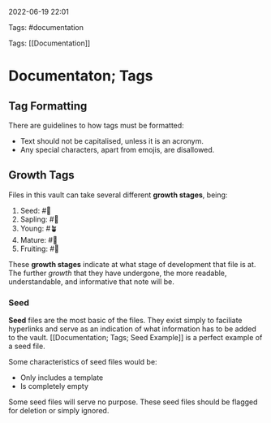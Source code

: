 2022-06-19 22:01

Tags: #documentation

Tags: [[Documentation]]

# Documentaton; Tags
## Tag Formatting
There are guidelines to how tags must be formatted:
- Text should not be capitalised, unless it is an acronym.
- Any special characters, apart from emojis, are disallowed.
## Growth Tags
Files in this vault can take several different **growth stages**, being:
1. Seed: #🌰
2. Sapling: #🌱
3. Young: #🪴
4. Mature: #🌳
5. Fruiting: #🍎

These **growth stages** indicate at what stage of development that file is at. The further *growth* that they have undergone, the more readable, understandable, and informative that note will be.
### Seed
**Seed** files are the most basic of the files. They exist simply to faciliate hyperlinks and serve as an indication of what information has to be added to the vault. [[Documentation; Tags; Seed Example]] is a perfect example of a seed file. 

Some characteristics of seed files would be:
- Only includes a template
- Is completely empty

Some seed files will serve no purpose. These seed files should be flagged for deletion or simply ignored.
